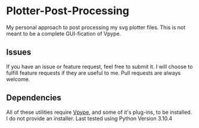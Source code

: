 # Plotter-Post-Processing
My personal approach to post processing my svg plotter files. This is not meant to be a complete GUI-fication of Vpype.

## Issues
If you have an issue or feature request, feel free to submit it. I will choose to fulfill feature requests if they are useful to me. Pull requests are always welcome.

## Dependencies
All of these utilities require [Vpype](https://github.com/abey79/vpype), and some of it's plug-ins, to be installed. I do not provide an installer.
Last tested using Python Version 3.10.4